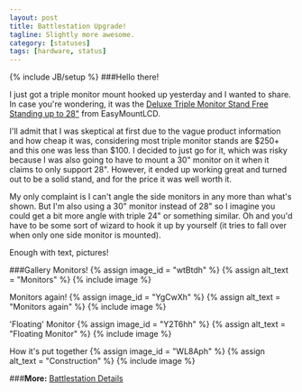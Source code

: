 ```yaml
---
layout: post
title: Battlestation Upgrade!
tagline: Slightly more awesome.
category: [statuses]
tags: [hardware, status]
---
```

{% include JB/setup %}
###Hello there!

I just got a triple monitor mount hooked up yesterday and I wanted to share. 
In case you're wondering, it was the [Deluxe Triple Monitor Stand Free Standing up to 28"](http://shop.easymountlcd.com/Deluxe-Triple-Monitor-Stand-Free-Standing-up-to-28-002-0020-002-0020.htm) from EasyMountLCD. 

I'll admit that I was skeptical at first due to the vague product information and how cheap it was, considering most triple monitor stands are $250+ and this one was less than $100. I decided to just go for it, which was risky because I was also going to have to mount a 30" monitor on it when it claims to only support 28". However, it ended up working great and turned out to be a solid stand, and for the price it was well worth it.

My only complaint is I can't angle the side monitors in any more than what's shown. But I'm also using a 30" monitor instead of 28" so I imagine you could get a bit more angle with triple 24" or something similar. Oh and you'd have to be some sort of wizard to hook it up by yourself (it tries to fall over when only one side monitor is mounted).

Enough with text, pictures!

###Gallery
Monitors!
{% assign image_id = "wtBtdh" %}
{% assign alt_text = "Monitors" %}
{% include image %}

Monitors again!
{% assign image_id = "YgCwXh" %}
{% assign alt_text = "Monitors again" %}
{% include image %}

'Floating' Monitor
{% assign image_id = "Y2T6hh" %}
{% assign alt_text = "Floating Monitor" %}
{% include image %}

How it's put together
{% assign image_id = "WL8Aph" %}
{% assign alt_text = "Construction" %}
{% include image %}

###__More:__ [Battlestation Details]({{HOME_PATH}}statuses/battlestation-hardware)
